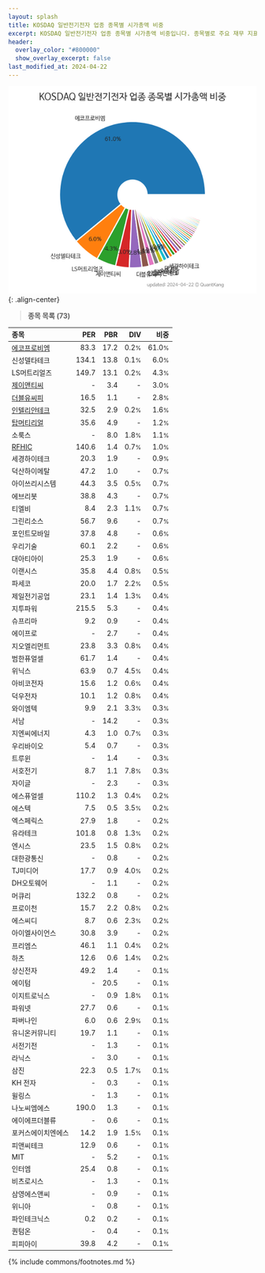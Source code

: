 ```yaml
---
layout: splash
title: KOSDAQ 일반전기전자 업종 종목별 시가총액 비중
excerpt: KOSDAQ 일반전기전자 업종 종목별 시가총액 비중입니다. 종목별로 주요 재무 지표를 함께 표시합니다.
header:
  overlay_color: "#800000"
  show_overlay_excerpt: false
last_modified_at: 2024-04-22
---
```



![KOSDAQ 일반전기전자 업종 종목별 시가총액 비중](/stats/sector/images/kosdaq_업종_일반전기전자_종목.png){: .align-center}


> **종목 목록 (73)**<a id="list"></a>

| **종목** | **PER** | **PBR** | **DIV** | **비중** |
| :------- | ------: | ------: | ------: | -------: |
| [에코프로비엠](/247540/) | 83.3 | 17.2 | 0.2<small>%</small> | 61.0<small>%</small> |
| 신성델타테크 | 134.1 | 13.8 | 0.1<small>%</small> | 6.0<small>%</small> |
| LS머트리얼즈 | 149.7 | 13.1 | 0.2<small>%</small> | 4.3<small>%</small> |
| [제이앤티씨](/204270/) | - | 3.4 | - | 3.0<small>%</small> |
| [더블유씨피](/393890/) | 16.5 | 1.1 | - | 2.8<small>%</small> |
| [인텔리안테크](/189300/) | 32.5 | 2.9 | 0.2<small>%</small> | 1.6<small>%</small> |
| [탑머티리얼](/360070/) | 35.6 | 4.9 | - | 1.2<small>%</small> |
| 소룩스 | - | 8.0 | 1.8<small>%</small> | 1.1<small>%</small> |
| [RFHIC](/218410/) | 140.6 | 1.4 | 0.7<small>%</small> | 1.0<small>%</small> |
| 세경하이테크 | 20.3 | 1.9 | - | 0.9<small>%</small> |
| 덕산하이메탈 | 47.2 | 1.0 | - | 0.7<small>%</small> |
| 아이쓰리시스템 | 44.3 | 3.5 | 0.5<small>%</small> | 0.7<small>%</small> |
| 에브리봇 | 38.8 | 4.3 | - | 0.7<small>%</small> |
| 티엘비 | 8.4 | 2.3 | 1.1<small>%</small> | 0.7<small>%</small> |
| 그린리소스 | 56.7 | 9.6 | - | 0.7<small>%</small> |
| 포인트모바일 | 37.8 | 4.8 | - | 0.6<small>%</small> |
| 우리기술 | 60.1 | 2.2 | - | 0.6<small>%</small> |
| 대아티아이 | 25.3 | 1.9 | - | 0.6<small>%</small> |
| 이랜시스 | 35.8 | 4.4 | 0.8<small>%</small> | 0.5<small>%</small> |
| 파세코 | 20.0 | 1.7 | 2.2<small>%</small> | 0.5<small>%</small> |
| 제일전기공업 | 23.1 | 1.4 | 1.3<small>%</small> | 0.4<small>%</small> |
| 지투파워 | 215.5 | 5.3 | - | 0.4<small>%</small> |
| 슈프리마 | 9.2 | 0.9 | - | 0.4<small>%</small> |
| 에이프로 | - | 2.7 | - | 0.4<small>%</small> |
| 지오엘리먼트 | 23.8 | 3.3 | 0.8<small>%</small> | 0.4<small>%</small> |
| 범한퓨얼셀 | 61.7 | 1.4 | - | 0.4<small>%</small> |
| 위닉스 | 63.9 | 0.7 | 4.5<small>%</small> | 0.4<small>%</small> |
| 아비코전자 | 15.6 | 1.2 | 0.6<small>%</small> | 0.4<small>%</small> |
| 덕우전자 | 10.1 | 1.2 | 0.8<small>%</small> | 0.4<small>%</small> |
| 와이엠텍 | 9.9 | 2.1 | 3.3<small>%</small> | 0.3<small>%</small> |
| 서남 | - | 14.2 | - | 0.3<small>%</small> |
| 지엔씨에너지 | 4.3 | 1.0 | 0.7<small>%</small> | 0.3<small>%</small> |
| 우리바이오 | 5.4 | 0.7 | - | 0.3<small>%</small> |
| 트루윈 | - | 1.4 | - | 0.3<small>%</small> |
| 서호전기 | 8.7 | 1.1 | 7.8<small>%</small> | 0.3<small>%</small> |
| 자이글 | - | 2.3 | - | 0.3<small>%</small> |
| 에스퓨얼셀 | 110.2 | 1.3 | 0.4<small>%</small> | 0.2<small>%</small> |
| 에스텍 | 7.5 | 0.5 | 3.5<small>%</small> | 0.2<small>%</small> |
| 엑스페릭스 | 27.9 | 1.8 | - | 0.2<small>%</small> |
| 유라테크 | 101.8 | 0.8 | 1.3<small>%</small> | 0.2<small>%</small> |
| 엔시스 | 23.5 | 1.5 | 0.8<small>%</small> | 0.2<small>%</small> |
| 대한광통신 | - | 0.8 | - | 0.2<small>%</small> |
| TJ미디어 | 17.7 | 0.9 | 4.0<small>%</small> | 0.2<small>%</small> |
| DH오토웨어 | - | 1.1 | - | 0.2<small>%</small> |
| 머큐리 | 132.2 | 0.8 | - | 0.2<small>%</small> |
| 프로이천 | 15.7 | 2.2 | 0.8<small>%</small> | 0.2<small>%</small> |
| 에스씨디 | 8.7 | 0.6 | 2.3<small>%</small> | 0.2<small>%</small> |
| 아이엘사이언스 | 30.8 | 3.9 | - | 0.2<small>%</small> |
| 프리엠스 | 46.1 | 1.1 | 0.4<small>%</small> | 0.2<small>%</small> |
| 하츠 | 12.6 | 0.6 | 1.4<small>%</small> | 0.2<small>%</small> |
| 상신전자 | 49.2 | 1.4 | - | 0.1<small>%</small> |
| 에이텀 | - | 20.5 | - | 0.1<small>%</small> |
| 이지트로닉스 | - | 0.9 | 1.8<small>%</small> | 0.1<small>%</small> |
| 파워넷 | 27.7 | 0.6 | - | 0.1<small>%</small> |
| 파버나인 | 6.0 | 0.6 | 2.9<small>%</small> | 0.1<small>%</small> |
| 유니온커뮤니티 | 19.7 | 1.1 | - | 0.1<small>%</small> |
| 서전기전 | - | 1.3 | - | 0.1<small>%</small> |
| 라닉스 | - | 3.0 | - | 0.1<small>%</small> |
| 삼진 | 22.3 | 0.5 | 1.7<small>%</small> | 0.1<small>%</small> |
| KH 전자 | - | 0.3 | - | 0.1<small>%</small> |
| 윌링스 | - | 1.3 | - | 0.1<small>%</small> |
| 나노씨엠에스 | 190.0 | 1.3 | - | 0.1<small>%</small> |
| 에이에프더블류 | - | 0.6 | - | 0.1<small>%</small> |
| 포커스에이치엔에스 | 14.2 | 1.9 | 1.5<small>%</small> | 0.1<small>%</small> |
| 피앤씨테크 | 12.9 | 0.6 | - | 0.1<small>%</small> |
| MIT | - | 5.2 | - | 0.1<small>%</small> |
| 인터엠 | 25.4 | 0.8 | - | 0.1<small>%</small> |
| 비츠로시스 | - | 1.3 | - | 0.1<small>%</small> |
| 삼영에스앤씨 | - | 0.9 | - | 0.1<small>%</small> |
| 위니아 | - | 0.8 | - | 0.1<small>%</small> |
| 파인테크닉스 | 0.2 | 0.2 | - | 0.1<small>%</small> |
| 퀀텀온 | - | 0.4 | - | 0.1<small>%</small> |
| 피피아이 | 39.8 | 4.2 | - | 0.1<small>%</small> |

{% include commons/footnotes.md %}